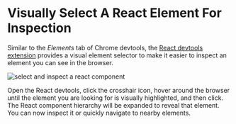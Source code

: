 # Visually Select A React Element For Inspection

Similar to the _Elements_ tab of Chrome devtools, the [React devtools
extension](https://github.com/facebook/react-devtools) provides a visual
element selector to make it easier to inspect an element you can see in the
browser.

![select and inspect a react component](https://i.imgur.com/cGgSZfN.gif)

Open the React devtools, click the crosshair icon, hover around the browser
until the element you are looking for is visually highlighted, and then
click. The React component hierarchy will be expanded to reveal that
element. You can now inspect it or quickly navigate to nearby elements.
